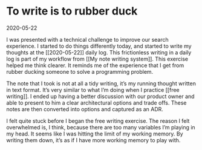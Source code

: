 # To write is to rubber duck
<!-- #evergreen #writing #thinking -->
2020-05-22

I was presented with a technical challenge to improve our search experience. I started to do things differently today, and started to write my thoughts at the [[2020-05-22]] daily log. This frictionless writing in a daily log is part of my workflow from [[My note writing system]]. This exercise helped me think clearer. It reminds me of the experience that I get from rubber ducking someone to solve a programming problem.

The note that I took is not at all a tidy writing, it’s my running thought written in text format. It’s very similar to what I’m doing when I practice [[free writing]]. I ended up having a better discussion with our product owner and able to present to him a clear architectural options and trade offs. These notes are then converted into options and captured as an ADR.

I felt quite stuck before I began the free writing exercise. The reason I felt overwhelmed is, I think, because there are too many variables I’m playing in my head. It seems like I was hitting the limit of my working memory. By writing them down, it’s as if I have more working memory to play with.

<!-- {BearID:1D9F2E16-CB0F-4D46-BB81-7C1DBD2AA459-6597-00001BBD6DC10E73} -->

